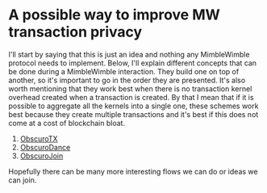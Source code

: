 # A possible way to improve MW transaction privacy

I'll start by saying that this is just an idea and nothing any MimbleWimble protocol needs to implement. Below, I'll explain different concepts that can be done during a MimbleWimble interaction. They build one on top of another, so it's important to go in the order they are presented. It's also worth mentioning that they work best when there is no transaction kernel overhead created when a transaction is created. By that I mean
that if it is possible to aggregate all the kernels into a single one, these schemes work best because they create multiple transactions and it's best if this does not come at a cost of blockchain bloat.

1. [ObscuroTX](./ObscuroTX.md)
2. [ObscuroDance](./ObscuroDance.md)
3. [ObscuroJoin](./ObscuroJoin.md)

Hopefully there can be many more interesting flows we can do or ideas we can join.